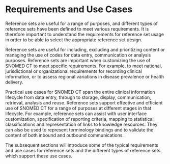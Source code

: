 # Requirements and Use Cases

Reference sets are useful for a range of purposes, and different types of reference sets have been defined to meet various requirements. It is therefore important to understand the requirements for reference set usage in order to be able to select the appropriate reference set design.

Reference sets are useful for including, excluding and prioritizing content or managing the use of codes for data entry, communication or analysis purposes. Reference sets are important when customizing the use of SNOMED CT to meet specific requirements. For example, to meet national, jurisdictional or organizational requirements for recording clinical information, or to assess regional variations in disease prevalence or health delivery.

Practical use cases for SNOMED CT span the entire clinical information lifecycle from data entry, through to storage, display, communication, retrieval, analysis and reuse. Reference sets support effective and efficient use of SNOMED CT for a range of purposes at different stages in that lifecycle. For example, reference sets can assist with user interface customization, specification of reporting criteria, mapping to statistical classifications and representation of links to knowledge resources. They can also be used to represent terminology bindings and to validate the content of both inbound and outbound communications.

The subsequent sections will introduce some of the typical requirements and use cases for reference sets and the different types of reference sets which support these use cases.

